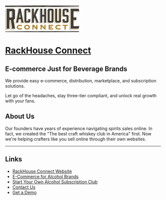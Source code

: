 ![rackhouse-connect-logo-240px](./rackhouse-connect-logo-240px.png)


# [RackHouse Connect](https://www.rackhouseconnect.com/) 

## E-commerce Just for Beverage Brands

We provide easy e-commerce, distribution, marketplace, and subscription solutions.

Let go of the headaches, stay three-tier compliant, and unlock real growth with your fans.


## About Us

Our founders have years of experience navigating spirits sales online. In fact, we created the "The best craft whiskey club in America" first. Now we're helping crafters like you sell online through their own websites.

---


## Links

* [RackHouse Connect Website](https://www.rackhouseconnect.com/)
* [E-Commerce for Alcohol Brands](https://www.rackhouseconnect.com/ecommerce-for-alcohol-brands)
* [Start Your Own Alcohol Subscription Club](https://www.rackhouseconnect.com/alcohol-subscription-clubs)
* [Contact Us](https://www.rackhouseconnect.com/contact)
* [Get a Demo](https://www.rackhouseconnect.com/demo)
